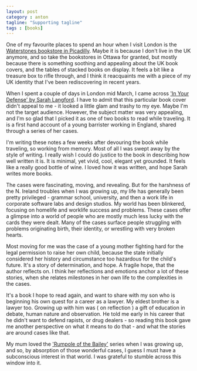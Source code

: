 ```yaml
---
layout: post
category : anton
tagline: "Supporting tagline"
tags : [books]
---
```


One of my favourite places to spend an hour when I visit London is the [Waterstones bookstore in Picadilly](https://www.waterstones.com/bookshops/piccadilly). Maybe it is because I don't live in the UK anymore, and so take the bookstores in Ottawa for granted, but mostly because there is something soothing and appealing about the UK book covers, and the tables of stacked books on display. It feels a bit like a treasure box to rifle through, and I think it reacquaints me with a piece of my UK identity that I've been rediscovering in recent years.

When I spent a couple of days in London mid March, I came across ['In Your Defense' by Sarah Langford](https://www.penguin.co.uk/books/111/1114624/in-your-defence/9781784163082.html). I have to admit that this particular book cover didn't appeal to me - it looked a little glam and trashy to my eye. Maybe I'm not the target audience. However, the subject matter was very appealing, and I'm so glad that I picked it as one of two books to read while traveling. It is a first hand account of a young barrister working in England, shared through a series of her cases.

I'm writing these notes a few weeks after devouring the book while traveling, so working from memory. Most of all I was swept away by the style of writing. I really wish I could do justice to the book in describing how well written it is. It is minimal, yet vivid, cool, elegant yet grounded. It feels like a really good bottle of wine. I loved how it was written, and hope Sarah writes more books.

The cases were fascinating, moving, and revealing. But for the harshness of the N. Ireland troubles when I was growing up, my life has generally been pretty privileged - grammar school, university, and then a work life in corporate software labs and design studios. My world has been blinkered, focusing on homelife and worklife success and problems. These cases offer a glimpse into a world of people who are mostly much less lucky with the cards they were dealt. Many of the cases surface people struggling with problems originating birth, their identity, or wrestling with very broken hearts.

Most moving for me was the case of a young mother fighting hard for the legal permission to raise her own child, because the state initially considered her history and circumstance too hazardous for the child's future. It's a story of determination, and hope. A fragile hope, that the author reflects on. I think her reflections and emotions anchor a lot of these stories, when she relates milestones in her own life to the complexities in the cases.

It's a book I hope to read again, and want to share with my son who is beginning his own quest for a career as a lawyer. My eldest brother is a lawyer too. Growing up with him was ( on reflection ) a gift of education in debate, human nature and observation. He told me early in his career that he didn't want to defend rapists, or drug dealers - so reading this book gave me another perspective on what it means to do that - and what the stories are around cases like that.

My mum loved the ['Rumpole of the Bailey'](https://en.wikipedia.org/wiki/Rumpole_of_the_Bailey) series when I was growing up, and so, by absorption of those wonderful cases, I guess I must have a subconscious interest in that world. I was grateful to stumble across this window into it.
